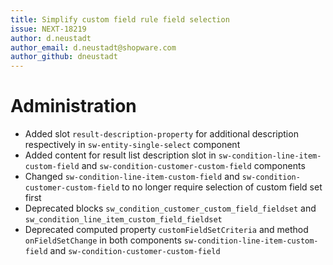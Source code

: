 ```yaml
---
title: Simplify custom field rule field selection
issue: NEXT-18219
author: d.neustadt
author_email: d.neustadt@shopware.com 
author_github: dneustadt
---
```

# Administration
* Added slot `result-description-property` for additional description respectively in `sw-entity-single-select` component
* Added content for result list description slot in `sw-condition-line-item-custom-field` and `sw-condition-customer-custom-field` components
* Changed `sw-condition-line-item-custom-field` and `sw-condition-customer-custom-field` to no longer require selection of custom field set first
* Deprecated blocks `sw_condition_customer_custom_field_fieldset` and `sw_condition_line_item_custom_field_fieldset`
* Deprecated computed property `customFieldSetCriteria` and method `onFieldSetChange` in both components `sw-condition-line-item-custom-field` and `sw-condition-customer-custom-field`
